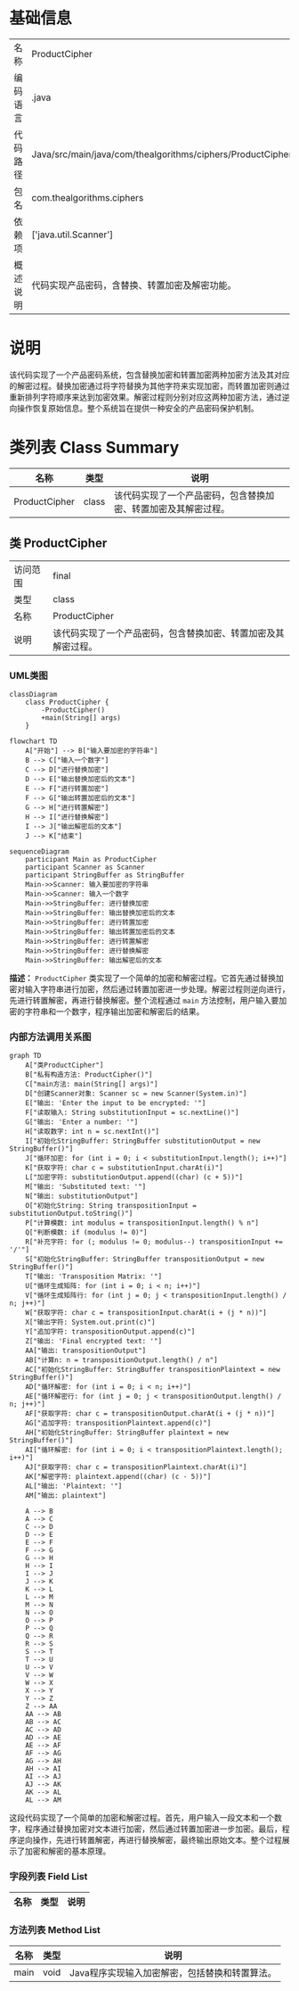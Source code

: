 # 基础信息

|      |      |
|------|------|
| 名称 | ProductCipher |
| 编码语言 | .java |
| 代码路径 | Java/src/main/java/com/thealgorithms/ciphers/ProductCipher.java |
| 包名 | com.thealgorithms.ciphers |
| 依赖项 | ['java.util.Scanner'] |
| 概述说明 | 代码实现产品密码，含替换、转置加密及解密功能。 |

# 说明

该代码实现了一个产品密码系统，包含替换加密和转置加密两种加密方法及其对应的解密过程。替换加密通过将字符替换为其他字符来实现加密，而转置加密则通过重新排列字符顺序来达到加密效果。解密过程则分别对应这两种加密方法，通过逆向操作恢复原始信息。整个系统旨在提供一种安全的产品密码保护机制。

# 类列表 Class Summary

| 名称   | 类型  | 说明 |
|-------|------|-------------|
| ProductCipher | class | 该代码实现了一个产品密码，包含替换加密、转置加密及其解密过程。 |



## 类 ProductCipher

|      |      |
|------|------|
| 访问范围 | final |
| 类型 | class |
| 名称 | ProductCipher |
| 说明 | 该代码实现了一个产品密码，包含替换加密、转置加密及其解密过程。 |


### UML类图

```mermaid
classDiagram
    class ProductCipher {
        -ProductCipher()
        +main(String[] args)
    }
```

```mermaid
flowchart TD
    A["开始"] --> B["输入要加密的字符串"]
    B --> C["输入一个数字"]
    C --> D["进行替换加密"]
    D --> E["输出替换加密后的文本"]
    E --> F["进行转置加密"]
    F --> G["输出转置加密后的文本"]
    G --> H["进行转置解密"]
    H --> I["进行替换解密"]
    I --> J["输出解密后的文本"]
    J --> K["结束"]
```

```mermaid
sequenceDiagram
    participant Main as ProductCipher
    participant Scanner as Scanner
    participant StringBuffer as StringBuffer
    Main->>Scanner: 输入要加密的字符串
    Main->>Scanner: 输入一个数字
    Main->>StringBuffer: 进行替换加密
    Main->>StringBuffer: 输出替换加密后的文本
    Main->>StringBuffer: 进行转置加密
    Main->>StringBuffer: 输出转置加密后的文本
    Main->>StringBuffer: 进行转置解密
    Main->>StringBuffer: 进行替换解密
    Main->>StringBuffer: 输出解密后的文本
```

**描述：** `ProductCipher` 类实现了一个简单的加密和解密过程。它首先通过替换加密对输入字符串进行加密，然后通过转置加密进一步处理。解密过程则逆向进行，先进行转置解密，再进行替换解密。整个流程通过 `main` 方法控制，用户输入要加密的字符串和一个数字，程序输出加密和解密后的结果。


### 内部方法调用关系图

```mermaid
graph TD
    A["类ProductCipher"]
    B["私有构造方法: ProductCipher()"]
    C["main方法: main(String[] args)"]
    D["创建Scanner对象: Scanner sc = new Scanner(System.in)"]
    E["输出: 'Enter the input to be encrypted: '"]
    F["读取输入: String substitutionInput = sc.nextLine()"]
    G["输出: 'Enter a number: '"]
    H["读取数字: int n = sc.nextInt()"]
    I["初始化StringBuffer: StringBuffer substitutionOutput = new StringBuffer()"]
    J["循环加密: for (int i = 0; i < substitutionInput.length(); i++)"]
    K["获取字符: char c = substitutionInput.charAt(i)"]
    L["加密字符: substitutionOutput.append((char) (c + 5))"]
    M["输出: 'Substituted text: '"]
    N["输出: substitutionOutput"]
    O["初始化String: String transpositionInput = substitutionOutput.toString()"]
    P["计算模数: int modulus = transpositionInput.length() % n"]
    Q["判断模数: if (modulus != 0)"]
    R["补充字符: for (; modulus != 0; modulus--) transpositionInput += '/'"]
    S["初始化StringBuffer: StringBuffer transpositionOutput = new StringBuffer()"]
    T["输出: 'Transposition Matrix: '"]
    U["循环生成矩阵: for (int i = 0; i < n; i++)"]
    V["循环生成矩阵行: for (int j = 0; j < transpositionInput.length() / n; j++)"]
    W["获取字符: char c = transpositionInput.charAt(i + (j * n))"]
    X["输出字符: System.out.print(c)"]
    Y["追加字符: transpositionOutput.append(c)"]
    Z["输出: 'Final encrypted text: '"]
    AA["输出: transpositionOutput"]
    AB["计算n: n = transpositionOutput.length() / n"]
    AC["初始化StringBuffer: StringBuffer transpositionPlaintext = new StringBuffer()"]
    AD["循环解密: for (int i = 0; i < n; i++)"]
    AE["循环解密行: for (int j = 0; j < transpositionOutput.length() / n; j++)"]
    AF["获取字符: char c = transpositionOutput.charAt(i + (j * n))"]
    AG["追加字符: transpositionPlaintext.append(c)"]
    AH["初始化StringBuffer: StringBuffer plaintext = new StringBuffer()"]
    AI["循环解密: for (int i = 0; i < transpositionPlaintext.length(); i++)"]
    AJ["获取字符: char c = transpositionPlaintext.charAt(i)"]
    AK["解密字符: plaintext.append((char) (c - 5))"]
    AL["输出: 'Plaintext: '"]
    AM["输出: plaintext"]

    A --> B
    A --> C
    C --> D
    D --> E
    E --> F
    F --> G
    G --> H
    H --> I
    I --> J
    J --> K
    K --> L
    L --> M
    M --> N
    N --> O
    O --> P
    P --> Q
    Q --> R
    R --> S
    S --> T
    T --> U
    U --> V
    V --> W
    W --> X
    X --> Y
    Y --> Z
    Z --> AA
    AA --> AB
    AB --> AC
    AC --> AD
    AD --> AE
    AE --> AF
    AF --> AG
    AG --> AH
    AH --> AI
    AI --> AJ
    AJ --> AK
    AK --> AL
    AL --> AM
```

这段代码实现了一个简单的加密和解密过程。首先，用户输入一段文本和一个数字，程序通过替换加密对文本进行加密，然后通过转置加密进一步加密。最后，程序逆向操作，先进行转置解密，再进行替换解密，最终输出原始文本。整个过程展示了加密和解密的基本原理。

### 字段列表 Field List

| 名称  | 类型  | 说明 |
|-------|-------|------|

### 方法列表 Method List

| 名称  | 类型  | 说明 |
|-------|-------|------|
| main | void | Java程序实现输入加密解密，包括替换和转置算法。 |





